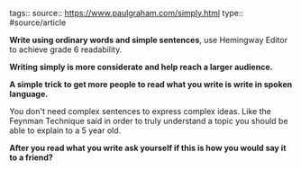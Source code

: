 tags::
source:: https://www.paulgraham.com/simply.html
type:: #source/article

**Write using ordinary words and simple sentences**, use Hemingway Editor to achieve grade 6 readability.

**Writing simply is more considerate and help reach a larger audience.**

**A simple trick to get more people to read what you write is write in spoken language.**

You don't need complex sentences to express complex ideas. Like the Feynman Technique said in order to truly understand a topic you should be able to explain to a 5 year old.

**After you read what you write ask yourself if this is how you would say it to a friend?**
